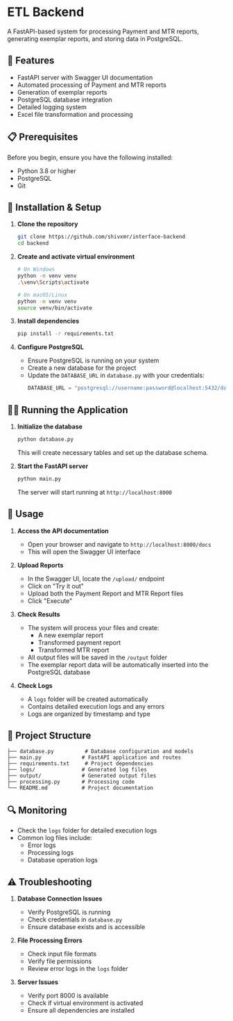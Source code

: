 # ETL Backend

A FastAPI-based system for processing Payment and MTR reports, generating exemplar reports, and storing data in PostgreSQL.

## 🚀 Features

- FastAPI server with Swagger UI documentation
- Automated processing of Payment and MTR reports
- Generation of exemplar reports
- PostgreSQL database integration
- Detailed logging system
- Excel file transformation and processing

## 📋 Prerequisites

Before you begin, ensure you have the following installed:
- Python 3.8 or higher
- PostgreSQL
- Git

## 🔧 Installation & Setup

1. **Clone the repository**
   ```bash
   git clone https://github.com/shivxmr/interface-backend
   cd backend
   ```

2. **Create and activate virtual environment**
   ```bash
   # On Windows
   python -m venv venv
   .\venv\Scripts\activate

   # On macOS/Linux
   python -m venv venv
   source venv/bin/activate
   ```

3. **Install dependencies**
   ```bash
   pip install -r requirements.txt
   ```

4. **Configure PostgreSQL**
   - Ensure PostgreSQL is running on your system
   - Create a new database for the project
   - Update the `DATABASE_URL` in `database.py` with your credentials:
     ```python
     DATABASE_URL = "postgresql://username:password@localhost:5432/database_name"
     ```

## 🏃‍♂️ Running the Application

1. **Initialize the database**
   ```bash
   python database.py
   ```
   This will create necessary tables and set up the database schema.

2. **Start the FastAPI server**
   ```bash
   python main.py
   ```
   The server will start running at `http://localhost:8000`

## 📝 Usage

1. **Access the API documentation**
   - Open your browser and navigate to `http://localhost:8000/docs`
   - This will open the Swagger UI interface

2. **Upload Reports**
   - In the Swagger UI, locate the `/upload/` endpoint
   - Click on "Try it out"
   - Upload both the Payment Report and MTR Report files
   - Click "Execute"

3. **Check Results**
   - The system will process your files and create:
     - A new exemplar report
     - Transformed payment report
     - Transformed MTR report
   - All output files will be saved in the `/output` folder
   - The exemplar report data will be automatically inserted into the PostgreSQL database

4. **Check Logs**
   - A `logs` folder will be created automatically
   - Contains detailed execution logs and any errors
   - Logs are organized by timestamp and type

## 📁 Project Structure

```
├── database.py          # Database configuration and models
├── main.py             # FastAPI application and routes
├── requirements.txt     # Project dependencies
├── logs/               # Generated log files
├── output/             # Generated output files
├── processing.py       # Processing code
└── README.md           # Project documentation
```

## 🔍 Monitoring

- Check the `logs` folder for detailed execution logs
- Common log files include:
  - Error logs
  - Processing logs
  - Database operation logs

## ⚠️ Troubleshooting

1. **Database Connection Issues**
   - Verify PostgreSQL is running
   - Check credentials in `database.py`
   - Ensure database exists and is accessible

2. **File Processing Errors**
   - Check input file formats
   - Verify file permissions
   - Review error logs in the `logs` folder

3. **Server Issues**
   - Verify port 8000 is available
   - Check if virtual environment is activated
   - Ensure all dependencies are installed